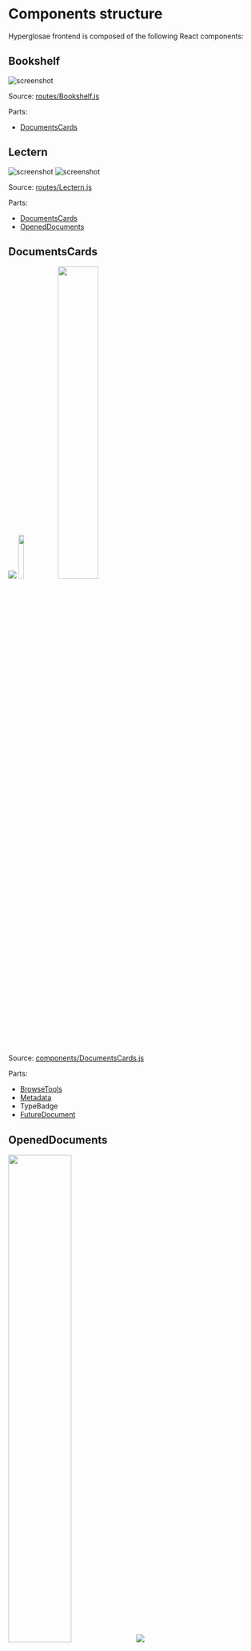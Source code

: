 # Components structure

Hyperglosae frontend is composed of the following React components:

## Bookshelf

![screenshot](../../docs/component_bookshelf.png)

Source: [routes/Bookshelf.js](https://github.com/Hypertopic/HyperGlosae/blob/main/frontend/src/routes/Bookshelf.js)

Parts:

- [DocumentsCards](#documentscards)


## Lectern

![screenshot](../../docs/component_lectern.png)
![screenshot](../../docs/component_lectern2.png)

Source: [routes/Lectern.js](https://github.com/Hypertopic/HyperGlosae/blob/main/frontend/src/routes/Lectern.js)

Parts:

- [DocumentsCards](#documentscards)
- [OpenedDocuments](#openeddocuments)

## DocumentsCards

<img src="../../docs/component_bookshelf.png" />
<img src="../../docs/component_documentscards.png" width="15%" />
<img src="../../docs/component_documentscards2.png" width="40%" />

Source: [components/DocumentsCards.js](https://github.com/Hypertopic/HyperGlosae/blob/main/frontend/src/components/DocumentsCards.js)

Parts:

- [BrowseTools](#browsetools)
- [Metadata](#metadata)
- TypeBadge
- [FutureDocument](#futuredocument)

## OpenedDocuments

<img src="../../docs/component_openeddocuments.png" width="50%" />
<img src="../../docs/component_openeddocuments2.png" />

Source: [components/OpenedDocuments.js](https://github.com/Hypertopic/HyperGlosae/blob/main/frontend/src/components/OpenedDocuments.js)

Parts:

- [BrowseTools](#browsetools)
- [Metadata](#metadata)
- TypeBadge
- Type
- [Passage](#passage)

## BrowseTools

<img src="../../docs/component_browsetools.png" width="5%" />
<img src="../../docs/component_browsetools2.png" width="5%" />

Source: [components/BrowseTools.js](https://github.com/Hypertopic/HyperGlosae/blob/main/frontend/src/components/BrowseTools.js)

Parts: **none**

## Metadata

<img src="../../docs/component_metadata.png" width="10%" />
<img src="../../docs/component_metadata2.png" width="30%" />

Source: [components/Metadata.js](https://github.com/Hypertopic/HyperGlosae/blob/main/frontend/src/components/Metadata.js)

Parts: **none**

## FutureDocument

<img src="../../docs/component_futuredocument.png" width="20%" />
<img src="../../docs/component_futuredocument2.png" width="20%" />

Source: [components/FutureDocument.js](https://github.com/Hypertopic/HyperGlosae/blob/main/frontend/src/components/FutureDocument.js)

Parts: **none**


## Passage

<img src="../../docs/component_passage.png" width="60%" />
<img src="../../docs/component_passage2.png" />
<img src="../../docs/component_passage3.png" />

Source: [components/Passage.js](https://github.com/Hypertopic/HyperGlosae/blob/main/frontend/src/components/Passage.js)

Parts:

- [FormattedText](#formattedtext)
- [EditableText](#editabletext)

## FormattedText

Source: [components/FormattedText.js](https://github.com/Hypertopic/HyperGlosae/blob/main/frontend/src/components/FormattedText.js)

Parts:

- [EditableText](#editabletext)

## EditableText

Source: [components/EditableText.js](https://github.com/Hypertopic/HyperGlosae/blob/main/frontend/src/components/EditableText.js)

Parts:

- [CroppedImage](#croppedimage)
- [VideoComment](#videocomment)

## CroppedImage

Source: [components/CroppedImage.js](https://github.com/Hypertopic/HyperGlosae/blob/main/frontend/src/components/CroppedImage.js)

Parts: **none**

## VideoCommment

Source: [components/VideoComment.js](https://github.com/Hypertopic/HyperGlosae/blob/main/frontend/src/components/VideoComment.js)

Parts: **none**
